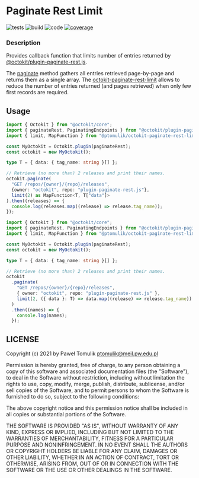 # Paginate Rest Limit

![tests](https://github.com/ptomulik/octokit-paginate-rest-limit/workflows/Tests/badge.svg?branch=master)
![build](https://github.com/ptomulik/octokit-paginate-rest-limit/workflows/Build/badge.svg?branch=master)
![code](https://github.com/ptomulik/octokit-paginate-rest-limit/workflows/Code%20Quality/badge.svg?branch=master)
[![coverage](https://coveralls.io/repos/github/ptomulik/octokit-paginate-rest-limit/badge.svg?branch=master)](https://coveralls.io/github/ptomulik/octokit-paginate-rest-limit?branch=master)

### Description

Provides callback function that limits number of entries returned by
[@octokit/plugin-paginate-rest.js](https://github.com/octokit/plugin-paginate-rest.js).

The [paginate](https://github.com/octokit/plugin-paginate-rest.js#octokitpaginate)
method gathers all entries retrieved page-by-page and returns them as a single
array. The [octokit-paginate-rest-limit](https://github.com/ptomulik/octokit-paginate-rest-limit)
allows to reduce the number of entries returned (and pages retrieved) when
only few first records are required.

## Usage

```typescript
import { Octokit } from "@octokit/core";
import { paginateRest, PaginatingEndpoints } from "@octokit/plugin-paginate-rest";
import { limit, MapFunction } from "@ptomulik/octokit-paginate-rest-limit";

const MyOctokit = Octokit.plugin(paginateRest);
const octokit = new MyOctokit();

type T = { data: { tag_name: string }[] };

// Retrieve (no more than) 2 releases and print their names.
octokit.paginate(
  "GET /repos/{owner}/{repo}/releases",
  {owner: "octokit", repo: "plugin-paginate-rest.js"},
  limit(2) as MapFunction<T, T["data"]>
).then((releases) => {
  console.log(releases.map((release) => release.tag_name));
});
```

```typescript
import { Octokit } from "@octokit/core";
import { paginateRest, PaginatingEndpoints } from "@octokit/plugin-paginate-rest";
import { limit, MapFunction } from "@ptomulik/octokit-paginate-rest-limit";

const MyOctokit = Octokit.plugin(paginateRest);
const octokit = new MyOctokit();

type T = { data: { tag_name: string }[] };

// Retrieve (no more than) 2 releases and print their names.
octokit
  .paginate(
    "GET /repos/{owner}/{repo}/releases",
    { owner: "octokit", repo: "plugin-paginate-rest.js" },
    limit(2, ({ data }: T) => data.map((release) => release.tag_name))
  )
  .then((names) => {
    console.log(names);
  });
```



## LICENSE

Copyright (c) 2021 by Paweł Tomulik <ptomulik@meil.pw.edu.pl>

Permission is hereby granted, free of charge, to any person obtaining a copy of
this software and associated documentation files (the "Software"), to deal in
the Software without restriction, including without limitation the rights to
use, copy, modify, merge, publish, distribute, sublicense, and/or sell copies
of the Software, and to permit persons to whom the Software is furnished to do
so, subject to the following conditions:

The above copyright notice and this permission notice shall be included in all
copies or substantial portions of the Software.

THE SOFTWARE IS PROVIDED "AS IS", WITHOUT WARRANTY OF ANY KIND, EXPRESS OR
IMPLIED, INCLUDING BUT NOT LIMITED TO THE WARRANTIES OF MERCHANTABILITY,
FITNESS FOR A PARTICULAR PURPOSE AND NONINFRINGEMENT. IN NO EVENT SHALL THE
AUTHORS OR COPYRIGHT HOLDERS BE LIABLE FOR ANY CLAIM, DAMAGES OR OTHER
LIABILITY, WHETHER IN AN ACTION OF CONTRACT, TORT OR OTHERWISE, ARISING FROM,
OUT OF OR IN CONNECTION WITH THE SOFTWARE OR THE USE OR OTHER DEALINGS IN THE
SOFTWARE.
